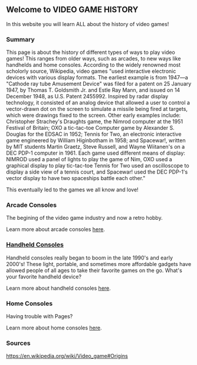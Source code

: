 ## Welcome to VIDEO GAME HISTORY

In this website you will learn ALL about the history of video games!

### Summary

This page is about the history of different types of ways to play video games! This ranges from older ways, such as arcades, to new ways like handhelds and home consoles. According to the widely renowned most scholorly source, Wikipedia, video games "used interactive electronic devices with various display formats. The earliest example is from 1947—a "Cathode ray tube Amusement Device" was filed for a patent on 25 January 1947, by Thomas T. Goldsmith Jr. and Estle Ray Mann, and issued on 14 December 1948, as U.S. Patent 2455992. Inspired by radar display technology, it consisted of an analog device that allowed a user to control a vector-drawn dot on the screen to simulate a missile being fired at targets, which were drawings fixed to the screen. Other early examples include: Christopher Strachey's Draughts game, the Nimrod computer at the 1951 Festival of Britain; OXO a tic-tac-toe Computer game by Alexander S. Douglas for the EDSAC in 1952; Tennis for Two, an electronic interactive game engineered by William Higinbotham in 1958; and Spacewar!, written by MIT students Martin Graetz, Steve Russell, and Wayne Wiitanen's on a DEC PDP-1 computer in 1961. Each game used different means of display: NIMROD used a panel of lights to play the game of Nim, OXO used a graphical display to play tic-tac-toe Tennis for Two used an oscilloscope to display a side view of a tennis court, and Spacewar! used the DEC PDP-1's vector display to have two spaceships battle each other."

This eventually led to the games we all know and love!

### Arcade Consoles

The begining of the video game industry and now a retro hobby. 

Learn more about arcade consoles [here](/jacob_page.md).

### [Handheld Consoles](/hannah_page.md)
Handheld consoles really began to boom in the late 1990's and early 2000's! These light, portable, and sometimes more affordable gadgets have allowed people of all ages to take their favorite games on the go. What's your favorite handheld device?

Learn more about handheld consoles [here](/hannah_page.md).

### Home Consoles

Having trouble with Pages?

Learn more about home consoles [here](/andy_page.md).

### Sources

https://en.wikipedia.org/wiki/Video_game#Origins
